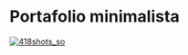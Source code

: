 # Portafolio minimalista


[![418shots_so](https://github.com/MichaelTaboada2003/Portafolio-Minimalista/assets/128438040/e3c23d2d-2018-40cc-8e7e-a8f3d96ff04d)](https://portafolio-minimalista-astro.netlify.app/)
